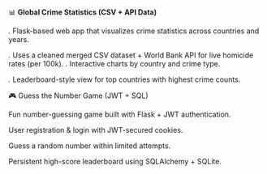 📊 **Global Crime Statistics (CSV + API Data)**

*.* Flask-based web app that visualizes crime statistics across countries and years.

*.* Uses a cleaned merged CSV dataset + World Bank API for live homicide rates (per 100k).
*.* Interactive charts by country and crime type.

*.* Leaderboard-style view for top countries with highest crime counts.

🎮 Guess the Number Game (JWT + SQL)

Fun number-guessing game built with Flask + JWT authentication.

User registration & login with JWT-secured cookies.

Guess a random number within limited attempts.

Persistent high-score leaderboard using SQLAlchemy + SQLite.